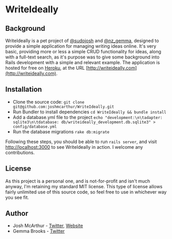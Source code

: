 WriteIdeally
============

Background
----------

WriteIdeally is a pet project of
[@sudojosh](http://www.joshmcarthur.com) and
[@nz_gemma](http://twitter.com/nz_gemma), designed to provide a simple
application for managing writing ideas online. It's very basic,
providing more or less a simple CRUD functionality for ideas, along with
a full-text search, as it's purpose was to give some
background into Rails development with a simple and relevant example.
The application is hosted for free on [Heroku](http://heroku.com), at
the URL [http://writeideally.com](http://writeideally.com).

Installation
------------

* Clone the source code:
  `git clone git@github.com:joshmcarthur/WriteIdeally.git`
* Run Bundler to install dependencies
  `cd WriteIdeally && bundle install`
* Add a database.yml file to the project
  `echo "development:\n\tadapter: sqlite3\n\tdatabase:
db/writeideally_development.db.sqlite3" > config/database.yml`
* Run the database migrations
  `rake db:migrate`

Following these steps, you should be able to run `rails server`, and
visit [http://localhost:3000](http://localhost:3000) to see WriteIdeally
in action. I welcome any contributions.

License
-------

As this project is a personal one, and is not-for-profit and isn't much
anyway, I'm retaining my standard MIT license. This type of license
allows fairly unlimited use of this source code, so feel free to use in
whichever way you see fit.

Author
------

* Josh McArthur - [Twitter](http://twitter.com/sudojosh),
  [Website](http://www.joshmcarthur.com)
* Gemma Brooks - [Twitter](http://twitter.com/nz_gemma)

